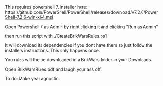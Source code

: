 This requires powershell 7. Installer here:
https://github.com/PowerShell/PowerShell/releases/download/v7.2.6/PowerShell-7.2.6-win-x64.msi

Open Powershell 7 as Admin by right clicking it and clicking "Run as Admin"

then run this script with ./CreateBrikWarsRules.ps1

It will download its dependencies if you dont have them so just follow the installers instructions. This only happens once.

You rules will the be downloaded in a BrikWars folder in your Downloads.

Open BrikWarsRules.pdf and laugh your ass off. 


To do: Make year agnostic.